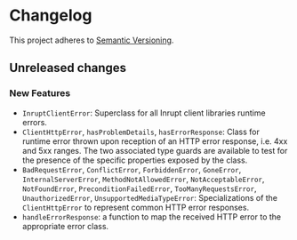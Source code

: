 # Changelog

This project adheres to [Semantic Versioning](http://semver.org/spec/v2.0.0.html).

## Unreleased changes

### New Features

- `InruptClientError`: Superclass for all Inrupt client libraries runtime errors.
- `ClientHttpError`, `hasProblemDetails`, `hasErrorResponse`: Class for runtime error
  thrown upon reception of an HTTP error response, i.e. 4xx and 5xx ranges. The two
  associated type guards are available to test for the presence of the specific properties
  exposed by the class.
- `BadRequestError`, `ConflictError`, `ForbiddenError`, `GoneError`, `InternalServerError`,
  `MethodNotAllowedError`, `NotAcceptableError`, `NotFoundError`, `PreconditionFailedError`,
  `TooManyRequestsError`, `UnauthorizedError`, `UnsupportedMediaTypeError`: Specializations
  of the `ClientHttpError` to represent common HTTP error responses.
- `handleErrorResponse`: a function to map the received HTTP error to the appropriate error
  class.
